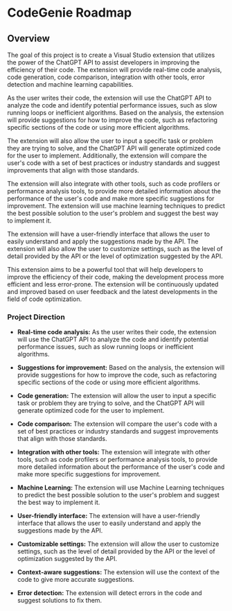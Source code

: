 # CodeGenie Roadmap

## Overview

The goal of this project is to create a Visual Studio extension that utilizes the power of the ChatGPT API to assist developers in improving the efficiency of their code. The extension will provide real-time code analysis, code generation, code comparison, integration with other tools, error detection and machine learning capabilities.

As the user writes their code, the extension will use the ChatGPT API to analyze the code and identify potential performance issues, such as slow running loops or inefficient algorithms. Based on the analysis, the extension will provide suggestions for how to improve the code, such as refactoring specific sections of the code or using more efficient algorithms.

The extension will also allow the user to input a specific task or problem they are trying to solve, and the ChatGPT API will generate optimized code for the user to implement. Additionally, the extension will compare the user's code with a set of best practices or industry standards and suggest improvements that align with those standards.

The extension will also integrate with other tools, such as code profilers or performance analysis tools, to provide more detailed information about the performance of the user's code and make more specific suggestions for improvement. The extension will use machine learning techniques to predict the best possible solution to the user's problem and suggest the best way to implement it.

The extension will have a user-friendly interface that allows the user to easily understand and apply the suggestions made by the API. The extension will also allow the user to customize settings, such as the level of detail provided by the API or the level of optimization suggested by the API.

This extension aims to be a powerful tool that will help developers to improve the efficiency of their code, making the development process more efficient and less error-prone. The extension will be continuously updated and improved based on user feedback and the latest developments in the field of code optimization.


### Project Direction

- **Real-time code analysis:** As the user writes their code, the extension will use the ChatGPT API to analyze the code and identify potential performance issues, such as slow running loops or inefficient algorithms.

- **Suggestions for improvement:** Based on the analysis, the extension will provide suggestions for how to improve the code, such as refactoring specific sections of the code or using more efficient algorithms.

- **Code generation:** The extension will allow the user to input a specific task or problem they are trying to solve, and the ChatGPT API will generate optimized code for the user to implement.

- **Code comparison:** The extension will compare the user's code with a set of best practices or industry standards and suggest improvements that align with those standards.

- **Integration with other tools:** The extension will integrate with other tools, such as code profilers or performance analysis tools, to provide more detailed information about the performance of the user's code and make more specific suggestions for improvement.

- **Machine Learning:** The extension will use Machine Learning techniques to predict the best possible solution to the user's problem and suggest the best way to implement it.

- **User-friendly interface:** The extension will have a user-friendly interface that allows the user to easily understand and apply the suggestions made by the API.

- **Customizable settings:** The extension will allow the user to customize settings, such as the level of detail provided by the API or the level of optimization suggested by the API.

- **Context-aware suggestions:** The extension will use the context of the code to give more accurate suggestions.

- **Error detection:** The extension will detect errors in the code and suggest solutions to fix them.
